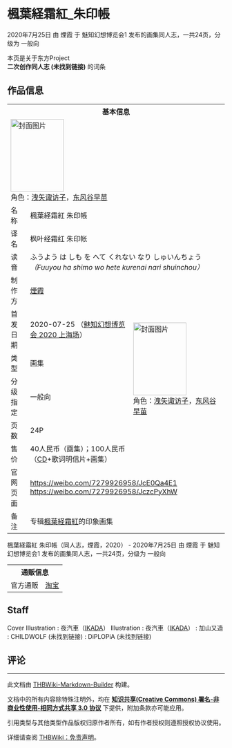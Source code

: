 # 楓葉経霜紅_朱印帳

<!-- source html: G:\repos\THBWiki-Markdown-Builder\THBWikiMarkdown\Temp\main\5\5c\ns0%3A%E6%A5%93%E8%91%89%E7%B5%8C%E9%9C%9C%E7%B4%85_%E6%9C%B1%E5%8D%B0%E5%B8%B3.html -->

2020年7月25日 由 煙霞 于 魅知幻想博览会1 发布的画集同人志，一共24页，分级为 一般向

本页是关于东方Project  
 **二次创作同人志 (未找到链接)** 的词条
## 作品信息

<table><tbody><tr><th colspan="3">基本信息</th></tr><tr><td class="cover-artwork-mobile" colspan="2"><a href="./文件-楓葉経霜紅_朱印帳封面.png.md" class="image" title="封面图片"><img alt="封面图片" src="https://upload.thwiki.cc/thumb/e/e3/%E6%A5%93%E8%91%89%E7%B5%8C%E9%9C%9C%E7%B4%85_%E6%9C%B1%E5%8D%B0%E5%B8%B3%E5%B0%81%E9%9D%A2.png/123px-%E6%A5%93%E8%91%89%E7%B5%8C%E9%9C%9C%E7%B4%85_%E6%9C%B1%E5%8D%B0%E5%B8%B3%E5%B0%81%E9%9D%A2.png" decoding="async" loading="lazy" width="123" height="168" srcset="https://upload.thwiki.cc/thumb/e/e3/%E6%A5%93%E8%91%89%E7%B5%8C%E9%9C%9C%E7%B4%85_%E6%9C%B1%E5%8D%B0%E5%B8%B3%E5%B0%81%E9%9D%A2.png/185px-%E6%A5%93%E8%91%89%E7%B5%8C%E9%9C%9C%E7%B4%85_%E6%9C%B1%E5%8D%B0%E5%B8%B3%E5%B0%81%E9%9D%A2.png 1.5x, https://upload.thwiki.cc/thumb/e/e3/%E6%A5%93%E8%91%89%E7%B5%8C%E9%9C%9C%E7%B4%85_%E6%9C%B1%E5%8D%B0%E5%B8%B3%E5%B0%81%E9%9D%A2.png/247px-%E6%A5%93%E8%91%89%E7%B5%8C%E9%9C%9C%E7%B4%85_%E6%9C%B1%E5%8D%B0%E5%B8%B3%E5%B0%81%E9%9D%A2.png 2x" data-file-width="663" data-file-height="901"></a><div class="cover-char">角色：<a href="./洩矢诹访子.md" title="洩矢诹访子">洩矢诹访子</a>，<a href="./东风谷早苗.md" title="东风谷早苗">东风谷早苗</a></div></td>
</tr><tr><td class="label">名称</td><td colspan="2"> 楓葉経霜紅 朱印帳 </td></tr><tr><td class="label">译名</td><td colspan="2"> 枫叶经霜红 朱印帐 </td></tr><tr><td class="label">读音</td><td colspan="2"> ふうよう は しも を へて くれない なり しゅいんちょう <i>（Fuuyou ha shimo wo hete kurenai nari shuinchou）</i> </td></tr><tr><td class="label">制作方</td><td><a href="./煙霞.md" title="煙霞">煙霞</a></td><td class="cover-artwork" rowspan="6" style="min-width:168px;"><a href="./文件-楓葉経霜紅_朱印帳封面.png.md" class="image" title="封面图片"><img alt="封面图片" src="https://upload.thwiki.cc/thumb/e/e3/%E6%A5%93%E8%91%89%E7%B5%8C%E9%9C%9C%E7%B4%85_%E6%9C%B1%E5%8D%B0%E5%B8%B3%E5%B0%81%E9%9D%A2.png/123px-%E6%A5%93%E8%91%89%E7%B5%8C%E9%9C%9C%E7%B4%85_%E6%9C%B1%E5%8D%B0%E5%B8%B3%E5%B0%81%E9%9D%A2.png" decoding="async" loading="lazy" width="123" height="168" srcset="https://upload.thwiki.cc/thumb/e/e3/%E6%A5%93%E8%91%89%E7%B5%8C%E9%9C%9C%E7%B4%85_%E6%9C%B1%E5%8D%B0%E5%B8%B3%E5%B0%81%E9%9D%A2.png/185px-%E6%A5%93%E8%91%89%E7%B5%8C%E9%9C%9C%E7%B4%85_%E6%9C%B1%E5%8D%B0%E5%B8%B3%E5%B0%81%E9%9D%A2.png 1.5x, https://upload.thwiki.cc/thumb/e/e3/%E6%A5%93%E8%91%89%E7%B5%8C%E9%9C%9C%E7%B4%85_%E6%9C%B1%E5%8D%B0%E5%B8%B3%E5%B0%81%E9%9D%A2.png/247px-%E6%A5%93%E8%91%89%E7%B5%8C%E9%9C%9C%E7%B4%85_%E6%9C%B1%E5%8D%B0%E5%B8%B3%E5%B0%81%E9%9D%A2.png 2x" data-file-width="663" data-file-height="901"></a><div class="cover-char">角色：<a href="./洩矢诹访子.md" title="洩矢诹访子">洩矢诹访子</a>，<a href="./东风谷早苗.md" title="东风谷早苗">东风谷早苗</a></div></td>
</tr><tr><td class="label">首发日期</td><td>2020-07-25&#160;（<a href="/展会作品列表?e=%E9%AD%85%E7%9F%A5%E5%B9%BB%E6%83%B3%E5%8D%9A%E8%A7%88%E4%BC%9A%231">魅知幻想博览会 2020 上海场</a>）</td></tr><tr><td class="label">类型</td><td>画集</td></tr><tr><td class="label">分级指定</td><td>一般向</td></tr><tr><td class="label">页数</td><td>24P</td></tr><tr><td class="label">售价</td><td>40人民币（画集）；100人民币（<a href="./楓葉経霜紅.md" title="楓葉経霜紅">CD</a>+歌词明信片+画集）</td></tr>
<tr><td class="label">官网页面</td><td colspan="2"><a rel="nofollow" class="external free" href="https://weibo.com/7279926958/JcE0Qa4E1">https://weibo.com/7279926958/JcE0Qa4E1</a><br><a rel="nofollow" class="external free" href="https://weibo.com/7279926958/JczcPyXhW">https://weibo.com/7279926958/JczcPyXhW</a></td></tr><tr><td class="label">备注</td><td colspan="2">专辑<a href="./楓葉経霜紅.md" title="楓葉経霜紅">楓葉経霜紅</a>的印象画集</td></tr></tbody></table>

楓葉経霜紅 朱印帳（同人志，煙霞，2020） - 2020年7月25日 由 煙霞 于 魅知幻想博览会1 发布的画集同人志，一共24页，分级为 一般向

<table><tbody><tr><th colspan="3">通贩信息</th></tr><tr><td class="label">官方通贩</td><td colspan="2"><a rel="nofollow" class="external text" href="https://item.taobao.com/item.htm?spm=2013.1.w4023-21970088111.10.623a5bb6BWHGM6&amp;id=623361856977">淘宝</a></td></tr></tbody></table>


## Staff
Cover Illustration
: 夜汽車（[IKADA](http://yogisya.art/)）
Illustration
: 夜汽車（[IKADA](http://yogisya.art/)）
: 加山又造
: CHILDWOLF (未找到链接)
: DiPLOPiA (未找到链接)

## 评论




---

此文档由 [THBWiki-Markdown-Builder](https://github.com/Delsin-Yu/THBWiki-Markdown-Builder) 构建。

文档中的所有内容除特殊注明外，均在 [**知识共享(Creative Commons) 署名-非商业性使用-相同方式共享 3.0 协议**](https://creativecommons.org/licenses/by-sa/3.0/deed.zh-hans) 下提供，附加条款亦可能应用。

引用类型与其他类型作品版权归原作者所有，如有作者授权则遵照授权协议使用。

详细请查阅 [THBWiki：免责声明](https://thbwiki.cc/THBWiki:%E5%85%8D%E8%B4%A3%E5%A3%B0%E6%98%8E)。

